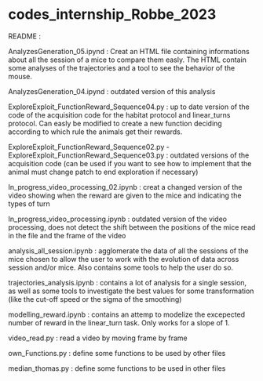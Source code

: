 # codes_internship_Robbe_2023

README : 

AnalyzesGeneration_05.ipynd : Creat an HTML file containing informations about all the session of a mice to compare them easly. The HTML contain some analyses of the trajectories and a tool to see the behavior of the mouse.

AnalyzesGeneration_04.ipynd : outdated version of this analysis

ExploreExploit_FunctionReward_Sequence04.py : up to date version of the code of the acquisition code for the habitat protocol and linear_turns protocol. Can easly be modified to create a new function
                                              deciding according to which rule the animals get their rewards.

ExploreExploit_FunctionReward_Sequence02.py - ExploreExploit_FunctionReward_Sequence03.py : outdated versions of the acquisition code (can be used if you want to see how to implement that the animal
                                              must change patch to end exploration if necessary)

In_progress_video_processing_02.ipynb : creat a changed version of the video showing when the reward are given to the mice and indicating the types of turn

In_progress_video_processing.ipynb : outdated version of the video processing, does not detect the shift between the positions of the mice read in the file and the frame of the video

analysis_all_session.ipynb : agglomerate the data of all the sessions of the mice chosen to allow the user to work with the evolution of data across session and/or mice. Also contains some tools to 
                              help the user do so.

trajectories_analysis.ipynb : contains a lot of analysis for a single session, as well as some tools to investigate the best values for some transformation (like the cut-off speed or the sigma of the
                              smoothing)

modelling_reward.ipynb : contains an attemp to modelize the excepected number of reward in the linear_turn task. Only works for a slope of 1.

video_read.py : read a video by moving frame by frame

own_Functions.py : define some functions to be used by other files

median_thomas.py : define some functions to be used in other files
